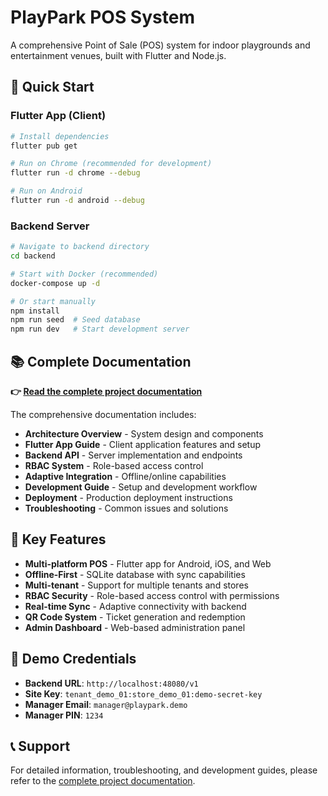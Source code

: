 # PlayPark POS System

A comprehensive Point of Sale (POS) system for indoor playgrounds and entertainment venues, built with Flutter and Node.js.

## 🚀 Quick Start

### Flutter App (Client)
```bash
# Install dependencies
flutter pub get

# Run on Chrome (recommended for development)
flutter run -d chrome --debug

# Run on Android
flutter run -d android --debug
```

### Backend Server
```bash
# Navigate to backend directory
cd backend

# Start with Docker (recommended)
docker-compose up -d

# Or start manually
npm install
npm run seed  # Seed database
npm run dev   # Start development server
```

## 📚 Complete Documentation

**👉 [Read the complete project documentation](PROJECT_DOCUMENTATION.md)**

The comprehensive documentation includes:
- **Architecture Overview** - System design and components
- **Flutter App Guide** - Client application features and setup
- **Backend API** - Server implementation and endpoints
- **RBAC System** - Role-based access control
- **Adaptive Integration** - Offline/online capabilities
- **Development Guide** - Setup and development workflow
- **Deployment** - Production deployment instructions
- **Troubleshooting** - Common issues and solutions

## 🎯 Key Features

- **Multi-platform POS** - Flutter app for Android, iOS, and Web
- **Offline-First** - SQLite database with sync capabilities
- **Multi-tenant** - Support for multiple tenants and stores
- **RBAC Security** - Role-based access control with permissions
- **Real-time Sync** - Adaptive connectivity with backend
- **QR Code System** - Ticket generation and redemption
- **Admin Dashboard** - Web-based administration panel

## 🔧 Demo Credentials

- **Backend URL**: `http://localhost:48080/v1`
- **Site Key**: `tenant_demo_01:store_demo_01:demo-secret-key`
- **Manager Email**: `manager@playpark.demo`
- **Manager PIN**: `1234`

## 📞 Support

For detailed information, troubleshooting, and development guides, please refer to the [complete project documentation](PROJECT_DOCUMENTATION.md).
